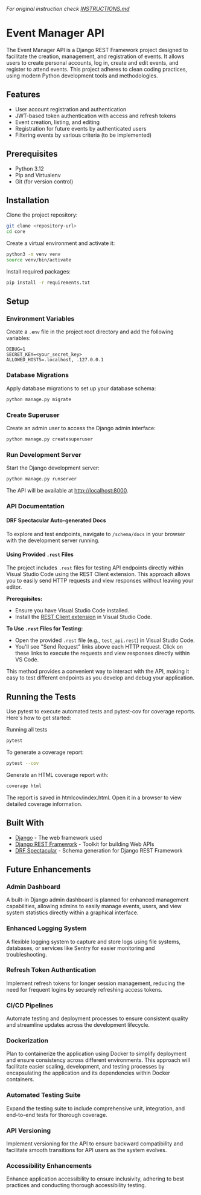 _For original instruction check [INSTRUCTIONS.md](INSTRUCTIONS.md)_

# Event Manager API

The Event Manager API is a Django REST Framework project designed to facilitate the creation, management, and
registration of events. It allows users to create personal accounts, log in, create and edit events, and register to
attend events. This project adheres to clean coding practices, using modern Python development tools and methodologies.

## Features

- User account registration and authentication
- JWT-based token authentication with access and refresh tokens
- Event creation, listing, and editing
- Registration for future events by authenticated users
- Filtering events by various criteria (to be implemented)

## Prerequisites

- Python 3.12
- Pip and Virtualenv
- Git (for version control)

## Installation

Clone the project repository:

```bash
git clone <repository-url>
cd core
```

Create a virtual environment and activate it:

```bash
python3 -m venv venv
source venv/bin/activate
```

Install required packages:

```bash
pip install -r requirements.txt
```

## Setup

### Environment Variables

Create a `.env` file in the project root directory and add the following variables:

```plaintext
DEBUG=1
SECRET_KEY=<your_secret_key>
ALLOWED_HOSTS=.localhost, .127.0.0.1
```

### Database Migrations

Apply database migrations to set up your database schema:

```bash
python manage.py migrate
```

### Create Superuser

Create an admin user to access the Django admin interface:

```bash
python manage.py createsuperuser
```

### Run Development Server

Start the Django development server:

```bash
python manage.py runserver
```

The API will be available at [http://localhost:8000](http://localhost:8000).

### API Documentation

#### DRF Spectacular Auto-generated Docs

To explore and test endpoints, navigate to `/schema/docs` in your browser with the development server running.

#### Using Provided `.rest` Files

The project includes `.rest` files for testing API endpoints directly within Visual Studio Code using the REST Client
extension. This approach allows you to easily send HTTP requests and view responses without leaving your editor.

**Prerequisites:**

- Ensure you have Visual Studio Code installed.
- Install the [REST Client extension](https://marketplace.visualstudio.com/items?itemName=humao.rest-client) in Visual
  Studio Code.

**To Use `.rest` Files for Testing:**

- Open the provided `.rest` file (e.g., `test_api.rest`) in Visual Studio Code.
- You'll see "Send Request" links above each HTTP request. Click on these links to execute the requests and view
  responses directly within VS Code.

This method provides a convenient way to interact with the API, making it easy to test different endpoints as you
develop and debug your application.

## Running the Tests

Use pytest to execute automated tests and pytest-cov for coverage reports. Here's how to get started:

Running all tests

```bash
pytest
```

To generate a coverage report:

```bash
pytest --cov
```

Generate an HTML coverage report with:

```bash
coverage html
```

The report is saved in htmlcov/index.html. Open it in a browser to view detailed coverage information.

## Built With

* [Django](https://www.djangoproject.com/) - The web framework used
* [Django REST Framework](https://www.django-rest-framework.org/) - Toolkit for building Web APIs
* [DRF Spectacular](https://drf-spectacular.readthedocs.io/en/latest/) - Schema generation for Django REST Framework

## Future Enhancements

### Admin Dashboard

A built-in Django admin dashboard is planned for enhanced management capabilities, allowing admins to easily manage
events, users, and view system statistics directly within a graphical interface.

### Enhanced Logging System

A flexible logging system to capture and store logs using file systems, databases, or services like Sentry for easier
monitoring and troubleshooting.

### Refresh Token Authentication

Implement refresh tokens for longer session management, reducing the need for frequent logins by securely refreshing
access tokens.

### CI/CD Pipelines

Automate testing and deployment processes to ensure consistent quality and streamline updates across the development
lifecycle.

### Dockerization

Plan to containerize the application using Docker to simplify deployment and ensure consistency across different
environments. This approach will facilitate easier scaling, development, and testing processes by encapsulating the
application and its dependencies within Docker containers.

### Automated Testing Suite

Expand the testing suite to include comprehensive unit, integration, and end-to-end tests for thorough coverage.

### API Versioning

Implement versioning for the API to ensure backward compatibility and facilitate smooth transitions for API users as the
system evolves.

### Accessibility Enhancements

Enhance application accessibility to ensure inclusivity, adhering to best practices and conducting thorough
accessibility testing.
